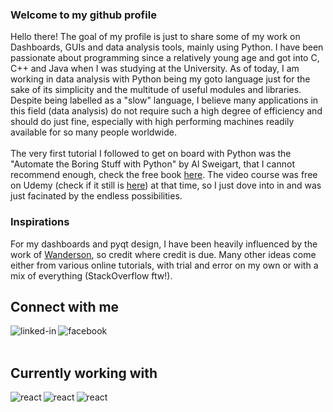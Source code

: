 ### Welcome to my github profile
Hello there! The goal of my profile is just to share some of my work on Dashboards, GUIs and data analysis tools, mainly using Python.
I have been passionate about programming since a relatively young age and got into C, C++ and Java when I was studying at the University.
As of today, I am working in data analysis with Python being my goto language just for the sake of its simplicity and the multitude of useful modules and libraries. Despite being labelled as a "slow" language, I believe many applications in this field (data analysis) do not require such a high degree of efficiency and should do just fine, especially with high performing machines readily available for so many people worldwide.
<br>
<br>
The very first tutorial I followed to get on board with Python was the "Automate the Boring Stuff with Python" by Al Sweigart, that I cannot recommend enough, check the free book [here](https://automatetheboringstuff.com/). The video course was free on Udemy (check if it still is [here](https://www.udemy.com/course/automate/)) at that time, so I just dove into in and was just facinated by the endless possibilities.

### Inspirations
For my dashboards and pyqt design, I have been heavily influenced by the work of [Wanderson](https://github.com/Wanderson-Magalhaes), so credit where credit is due. Many other ideas come either from various online tutorials, with trial and error on my own or with a mix of everything (StackOverflow ftw!).

## Connect with me
[<img align="left" alt="linked-in" src="https://img.shields.io/badge/linkedin-%230077B5.svg?&style=for-the-badge&logo=linkedin&logoColor=white" />](https://www.linkedin.com/in/asadou)
[<img align="left" alt="facebook" src="https://img.shields.io/badge/facebook-%231877F2.svg?&style=for-the-badge&logo=facebook&logoColor=white" />](https://www.facebook.com/sadou.m.abdou/)
<br>
<br>

## Currently working with
<img align="left" alt="react" src="https://img.shields.io/static/v1?label=Python&message= &color=blue" />
<img align="left" alt="react" src="https://img.shields.io/static/v1?label=PyQT5/PySide2&message=Only old projects &color=orange" />
<img align="left" alt="react" src="https://img.shields.io/static/v1?label=PyQT6/PySide6&message=Newer projects &color=green" />

<br>
<br>
